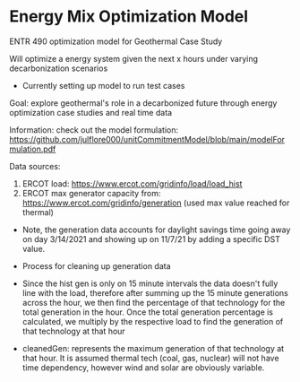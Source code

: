 # Energy Mix Optimization Model
 ENTR 490 optimization model for Geothermal Case Study


Will optimize a energy system given the next x hours under varying decarbonization scenarios
* Currently setting up model to run test cases

Goal: explore geothermal's role in a decarbonized future through energy optimization case studies and real time data

Information: check out the model formulation: https://github.com/julflore000/unitCommitmentModel/blob/main/modelFormulation.pdf

Data sources:
1. ERCOT load: https://www.ercot.com/gridinfo/load/load_hist
2. ERCOT max generator capacity from: https://www.ercot.com/gridinfo/generation (used max value reached for thermal)
* Note, the generation data accounts for daylight savings time going away on day 3/14/2021 and showing up on 11/7/21 by adding a specific DST value.

* Process for cleaning up generation data
* Since the hist gen is only on 15 minute intervals the data doesn't fully line with the load, therefore after summing up the 15 minute generations across the hour, we then find the percentage of that technology for the total generation in the hour. Once the total generation percentage is calculated, we multiply by the respective load to find the generation of that technology at that hour
* cleanedGen: represents the maximum generation of that technology at that hour. It is assumed thermal tech (coal, gas, nuclear) will not have time dependency, however wind and solar are obviously variable.



